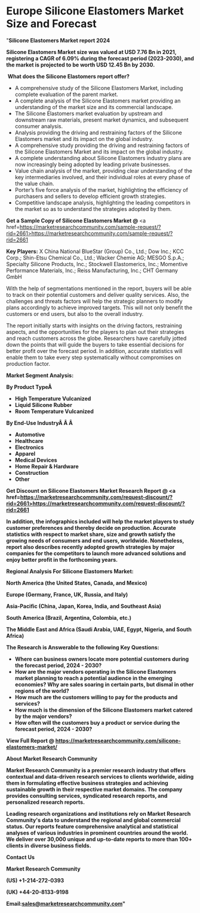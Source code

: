 # Europe Silicone Elastomers Market Size and Forecast
"<strong>Silicone Elastomers Market report 2024</strong>

<strong>Silicone Elastomers Market size was valued at USD 7.76 Bn in 2021, registering a CAGR of 6.09% during the forecast period (2023-2030), and the market is projected to be worth USD 12.45 Bn by 2030.</strong>

 <strong><b>What does the Silicone Elastomers report offer?</b></strong>
<ul>
  <li>A comprehensive study of the Silicone Elastomers Market, including complete evaluation of the parent market.</li>
  <li>A complete analysis of the Silicone Elastomers market providing an understanding of the market size and its commercial landscape.</li>
  <li>The Silicone Elastomers market evaluation by upstream and downstream raw materials, present market dynamics, and subsequent consumer analysis.</li>
  <li>Analysis providing the driving and restraining factors of the Silicone Elastomers market and its impact on the global industry.</li>
  <li>A comprehensive study providing the driving and restraining factors of the Silicone Elastomers Market and its impact on the global industry.</li>
  <li>A complete understanding about Silicone Elastomers industry plans are now increasingly being adopted by leading private businesses.</li>
  <li>Value chain analysis of the market, providing clear understanding of the key intermediaries involved, and their individual roles at every phase of the value chain.</li>
  <li>Porter’s five force analysis of the market, highlighting the efficiency of purchasers and sellers to develop efficient growth strategies.</li>
  <li>Competitive landscape analysis, highlighting the leading competitors in the market so as to understand the strategies adopted by them.</li>
</ul>

<strong>Get a Sample Copy of Silicone Elastomers Market @ </strong><a href=https://marketresearchcommunity.com/sample-request/?rid=2661><u>https://marketresearchcommunity.com/sample-request/?rid=2661</u></a>

<strong>Key Players:</strong> 
X China National BlueStar (Group) Co., Ltd.; Dow Inc.; KCC Corp.; Shin-Etsu Chemical Co., Ltd.; Wacker Chemie AG; MESGO S.p.A.; Specialty Silicone Products, Inc.; Stockwell Elastomerics, Inc.; Momentive Performance Materials, Inc.; Reiss Manufacturing, Inc.; CHT Germany GmbH

With the help of segmentations mentioned in the report, buyers will be able to track on their potential customers and deliver quality services. Also, the challenges and threats factors will help the strategic planners to modify plans accordingly to achieve improved targets. This will not only benefit the customers or end users, but also to the overall industry.

The report initially starts with insights on the driving factors, restraining aspects, and the opportunities for the players to plan out their strategies and reach customers across the globe. Researchers have carefully jotted down the points that will guide the buyers to take essential decisions for better profit over the forecast period. In addition, accurate statistics will enable them to take every step systematically without compromises on production factor.

<strong>Market Segment Analysis:</strong>


<strong><strong>By Product TypeÂ  </strong></h4>
<ul>
 	<li>High Temperature Vulcanized</li>
 	<li>Liquid Silicone Rubber</li>
 	<li>Room Temperature Vulcanized</li>
</ul>
<strong><strong>By End-Use IndustryÂ Â Â  </strong></h4>
<ul>
 	<li>Automotive</li>
 	<li>Healthcare</li>
 	<li>Electronics</li>
 	<li>Apparel</li>
 	<li>Medical Devices</li>
 	<li>Home Repair &amp; Hardware</li>
 	<li>Construction</li>
 	<li>Other</li>
</ul>

<strong>Get Discount on Silicone Elastomers Market Research Report @ </b></strong><a href=https://marketresearchcommunity.com/request-discount/?rid=2661><u>https://marketresearchcommunity.com/request-discount/?rid=2661</u></a>

In addition, the infographics included will help the market players to study customer preferences and thereby decide on production. Accurate statistics with respect to market share, size and growth satisfy the growing needs of consumers and end users, worldwide. Nonetheless, report also describes recently adopted growth strategies by major companies for the competitors to launch more advanced solutions and enjoy better profit in the forthcoming years.

<strong>Regional Analysis For Silicone Elastomers Market:</strong>

<strong>North America</strong> (the United States, Canada, and Mexico)

<strong>Europe</strong> (Germany, France, UK, Russia, and Italy)

<strong>Asia-Pacific</strong> (China, Japan, Korea, India, and Southeast Asia)

<strong>South America</strong> (Brazil, Argentina, Colombia, etc.)

<strong>The Middle East and Africa</strong> (Saudi Arabia, UAE, Egypt, Nigeria, and South Africa)

<strong>The Research is Answerable to the following Key Questions:</strong>
<ul>
 	<li>Where can business owners locate more potential customers during the forecast period, 2024 - 2030?</li>
 	<li>How are the major vendors operating in the Silicone Elastomers market planning to reach a potential audience in the emerging economies? Why are sales soaring in certain parts, but dismal in other regions of the world?</li>
 	<li>How much are the customers willing to pay for the products and services?</li>
 	<li>How much is the dimension of the Silicone Elastomers market catered by the major vendors?</li>
 	<li>How often will the customers buy a product or service during the forecast period, 2024 - 2030?</li>
</ul>

<strong>View Full Report @</strong> <a href=https://marketresearchcommunity.com/silicone-elastomers-market/>https://marketresearchcommunity.com/silicone-elastomers-market/</a>

<strong>About Market Research Community</strong>

Market Research Community is a premier research industry that offers contextual and data-driven research services to clients worldwide, aiding them in formulating effective business strategies and achieving sustainable growth in their respective market domains. The company provides consulting services, syndicated research reports, and personalized research reports.

Leading research organizations and institutions rely on Market Research Community's data to understand the regional and global commercial status. Our reports feature comprehensive analytical and statistical analyses of various industries in prominent countries around the world. We deliver over 30,000 unique and up-to-date reports to more than 100+ clients in diverse business fields.

<strong>Contact Us</strong>

<strong>Market Research Community</strong>

(US) +1-214-272-0393

(UK) +44-20-8133-9198

<strong>Email:</strong>sales@marketresearchcommunity.com"
